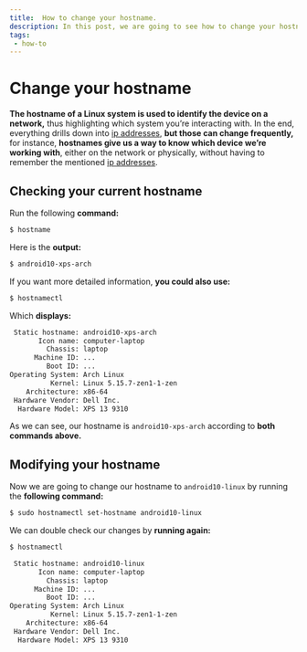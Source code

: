 ```yaml
---
title:  How to change your hostname.
description: In this post, we are going to see how to change your hostname in linux. 
tags: 
 - how-to
---
```


# Change your hostname

**The hostname of a Linux system is used to identify the device on a network,** thus highlighting which system you’re interacting with. In the end, everything drills down into [ip addresses](find-your-ip-address), **but those can change frequently,** for instance, **hostnames give us a way to know which device we’re working with**, either on the network or physically, without having to remember the mentioned [ip addresses](find-your-ip-address).

## Checking your current hostname

Run the following **command:**

```bash
$ hostname
```

Here is the **output:**

```bash
$ android10-xps-arch
```

If you want more detailed information, **you could also use:**

```bash
$ hostnamectl
```

Which **displays:**

```bash
 Static hostname: android10-xps-arch
       Icon name: computer-laptop
         Chassis: laptop
      Machine ID: ...
         Boot ID: ...
Operating System: Arch Linux                      
          Kernel: Linux 5.15.7-zen1-1-zen
    Architecture: x86-64
 Hardware Vendor: Dell Inc.
  Hardware Model: XPS 13 9310
```

As we can see, our hostname is `android10-xps-arch` according to **both commands above.** 

## Modifying your hostname

Now we are going to change our hostname to `android10-linux` by running the **following command:**

```bash
$ sudo hostnamectl set-hostname android10-linux
```

We can double check our changes by **running again:**

```bash
$ hostnamectl
```

```bash
 Static hostname: android10-linux
       Icon name: computer-laptop
         Chassis: laptop
      Machine ID: ...
         Boot ID: ...
Operating System: Arch Linux                      
          Kernel: Linux 5.15.7-zen1-1-zen
    Architecture: x86-64
 Hardware Vendor: Dell Inc.
  Hardware Model: XPS 13 9310
```